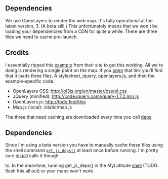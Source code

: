 Dependencies
------------
We use OpenLayers to render the web map. It's fully operational at the latest
version, 3. (A beta still.) This unfortunately means that we won't be loading your
dependencies from a CDN for quite a while. There are three files we need to cache
pre-launch.


Credits
-------
I essentially ripped this [example][] from their site to get this working. All
we're doing is rendering a single point on the map. If you [open][example] that link
you'll find that it loads three files. A stylesheet, jquery, openlayers.js, and then the
example-specific code.

 - OpenLayers CSS:    http://ol3js.org/en/master/css/ol.css
 - JQuery (minified): http://code.jquery.com/jquery-1.7.2.min.js
 - OpenLayers.js:     http://todo.find/this
 - Map.js (local):    /static/map.js

The three that need caching are downloaded every time you call [deps][].

Dependencies
------------
Since I'm using a beta version you have to manually cache these files using the shell
command [`get_js_deps()`][deps] at least once before running. I'm pretty sure [install][]
calls it though.

to. In the meantime, running get_js_deps() in the MyLatitude [shell][] (TODO: flesh this
all out) or your maps won't work.

[shell]:    ../SHELL.md#using
[deps]:     ../SHELL.md#get-js-deps
[install]:  ../SHELL.md#install

[git]:     https://github.com/openlayers/ol3 "GitHub project repo"
[example]: http://ol3js.org/en/master/examples/icon.html
	        "Rendering a marker on your map"
